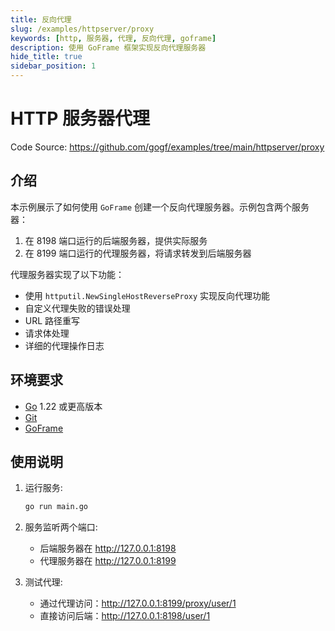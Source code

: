 ```yaml
---
title: 反向代理
slug: /examples/httpserver/proxy
keywords: [http, 服务器, 代理, 反向代理, goframe]
description: 使用 GoFrame 框架实现反向代理服务器
hide_title: true
sidebar_position: 1
---
```


# HTTP 服务器代理

Code Source: https://github.com/gogf/examples/tree/main/httpserver/proxy


## 介绍

本示例展示了如何使用 `GoFrame` 创建一个反向代理服务器。示例包含两个服务器：

1. 在 8198 端口运行的后端服务器，提供实际服务
2. 在 8199 端口运行的代理服务器，将请求转发到后端服务器

代理服务器实现了以下功能：
- 使用 `httputil.NewSingleHostReverseProxy` 实现反向代理功能
- 自定义代理失败的错误处理
- URL 路径重写
- 请求体处理
- 详细的代理操作日志


## 环境要求

- [Go](https://golang.org/dl/) 1.22 或更高版本
- [Git](https://git-scm.com/downloads)
- [GoFrame](https://goframe.org)

## 使用说明

1. 运行服务:
   ```bash
   go run main.go
   ```

2. 服务监听两个端口:
   - 后端服务器在 http://127.0.0.1:8198
   - 代理服务器在 http://127.0.0.1:8199

3. 测试代理:
   - 通过代理访问：http://127.0.0.1:8199/proxy/user/1
   - 直接访问后端：http://127.0.0.1:8198/user/1

